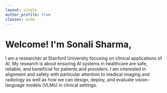 ```yaml
---
layout: single
author_profile: true
classes: wide
---
```

# **Welcome! I'm Sonali Sharma**,

I am a researcher at Stanford University focusing on clinical applications of AI. My research is about ensuring AI systems in healthcare are safe, reliable, and beneficial for patients and providers.
I am interested in alignment and safety with particular attention to medical imaging and radiology as well as how we can design, deploy, and evaluate vision-language models (VLMs) in clinical settings.

